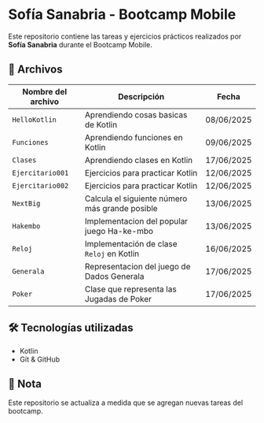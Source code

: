 # Sofía Sanabria - Bootcamp Mobile

Este repositorio contiene las tareas y ejercicios prácticos realizados por **Sofía Sanabria** durante el Bootcamp Mobile.

## 📄 Archivos

| Nombre del archivo               | Descripción                                      | Fecha       |
|----------------------------------|--------------------------------------------------|-------------|
| `HelloKotlin`                    | Aprendiendo cosas basicas de Kotlin              | 08/06/2025  |
| `Funciones`                      | Aprendiendo funciones en Kotlin                  | 09/06/2025  |
| `Clases`                         | Aprendiendo clases en Kotlin                     | 17/06/2025  |
| `Ejercitario001`                 | Ejercicios para practicar Kotlin                 | 12/06/2025  |
| `Ejercitario002`                 | Ejercicios para practicar Kotlin                 | 12/06/2025  |
| `NextBig`                        | Calcula el siguiente número más grande posible   | 13/06/2025  |
| `Hakembo`                        | Implementacion del popular juego Ha-ke-mbo       | 13/06/2025  |
| `Reloj`                          | Implementación de clase `Reloj` en Kotlin        | 16/06/2025  |
| `Generala`                       | Representacion del juego de Dados Generala       | 17/06/2025  |
| `Poker`                          | Clase que representa las Jugadas de Poker        | 17/06/2025  |

## 🛠️ Tecnologías utilizadas

- Kotlin
- Git & GitHub

## 📌 Nota

Este repositorio se actualiza a medida que se agregan nuevas tareas del bootcamp.
